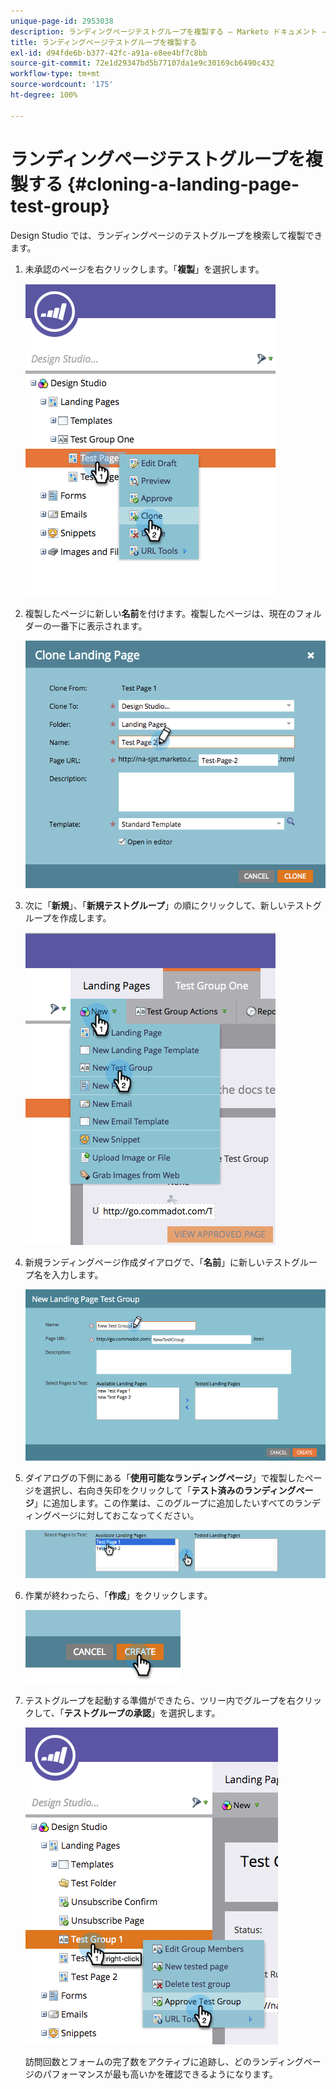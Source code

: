```yaml
---
unique-page-id: 2953038
description: ランディングページテストグループを複製する — Marketo ドキュメント — 製品ドキュメント
title: ランディングページテストグループを複製する
exl-id: d94fde6b-b377-42fc-a91a-e8ee4bf7c8bb
source-git-commit: 72e1d29347bd5b77107da1e9c30169cb6490c432
workflow-type: tm+mt
source-wordcount: '175'
ht-degree: 100%

---
```


# ランディングページテストグループを複製する {#cloning-a-landing-page-test-group}

Design Studio では、ランディングページのテストグループを検索して複製できます。

1. 未承認のページを右クリックします。「**複製**」を選択します。

   ![](assets/image2015-4-27-15-3a11-3a24.png)

1. 複製したページに新しい&#x200B;**名前**&#x200B;を付けます。複製したページは、現在のフォルダーの一番下に表示されます。

   ![](assets/image2015-4-27-16-3a10-3a10.png)

1. 次に「**新規**」、「**新規テストグループ**」の順にクリックして、新しいテストグループを作成します。

   ![](assets/image2015-4-27-15-3a49-3a54.png)

1. 新規ランディングページ作成ダイアログで、「**名前**」に新しいテストグループ名を入力します。

   ![](assets/image2015-4-27-15-3a58-3a13.png)

1. ダイアログの下側にある「**使用可能なランディングページ**」で複製したページを選択し、右向き矢印をクリックして「**テスト済みのランディングページ**」に追加します。この作業は、このグループに追加したいすべてのランディングページに対しておこなってください。

   ![](assets/image2015-4-27-16-3a3-3a22.png)

1. 作業が終わったら、「**作成**」をクリックします。

   ![](assets/image2015-4-27-16-3a7-3a50.png)

1. テストグループを起動する準備ができたら、ツリー内でグループを右クリックして、「**テストグループの承認**」を選択します。

   ![](assets/image2015-4-27-16-3a19-3a10.png)

   訪問回数とフォームの完了数をアクティブに追跡し、どのランディングページのパフォーマンスが最も高いかを確認できるようになります。
